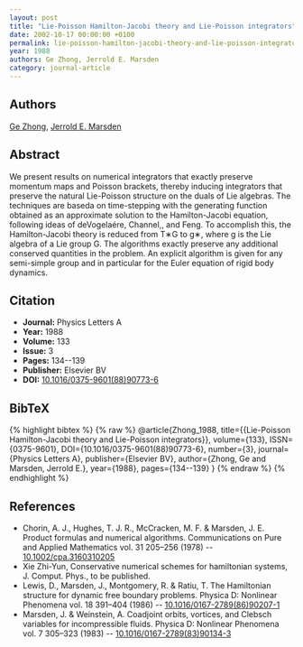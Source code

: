 ```yaml
---
layout: post
title: "Lie-Poisson Hamilton-Jacobi theory and Lie-Poisson integrators"
date: 2002-10-17 00:00:00 +0100
permalink: lie-poisson-hamilton-jacobi-theory-and-lie-poisson-integrators
year: 1988
authors: Ge Zhong, Jerrold E. Marsden
category: journal-article
---
```

 
## Authors
[Ge Zhong](authors/ge-zhong), [Jerrold E. Marsden](authors/jerrold-e-marsden)
 
## Abstract
We present results on numerical integrators that exactly preserve momentum maps and Poisson brackets, thereby inducing integrators that preserve the natural Lie-Poisson structure on the duals of Lie algebras. The techniques are baseda on time-stepping with the generating function obtained as an approximate solution to the Hamilton-Jacobi equation, following ideas of deVogelaére, Channel,, and Feng. To accomplish this, the Hamilton-Jacobi theory is reduced from T∗G to g∗, where g is the Lie algebra of a Lie group G. The algorithms exactly preserve any additional conserved quantities in the problem. An explicit algorithm is given for any semi-simple group and in particular for the Euler equation of rigid body dynamics.
 
## Citation
- **Journal:** Physics Letters A
- **Year:** 1988
- **Volume:** 133
- **Issue:** 3
- **Pages:** 134--139
- **Publisher:** Elsevier BV
- **DOI:** [10.1016/0375-9601(88)90773-6](https://doi.org/10.1016/0375-9601(88)90773-6)
 
## BibTeX
{% highlight bibtex %}
{% raw %}
@article{Zhong_1988,
  title={{Lie-Poisson Hamilton-Jacobi theory and Lie-Poisson integrators}},
  volume={133},
  ISSN={0375-9601},
  DOI={10.1016/0375-9601(88)90773-6},
  number={3},
  journal={Physics Letters A},
  publisher={Elsevier BV},
  author={Zhong, Ge and Marsden, Jerrold E.},
  year={1988},
  pages={134--139}
}
{% endraw %}
{% endhighlight %}
 
## References
- Chorin, A. J., Hughes, T. J. R., McCracken, M. F. & Marsden, J. E. Product formulas and numerical algorithms. Communications on Pure and Applied Mathematics vol. 31 205–256 (1978) -- [10.1002/cpa.3160310205](https://doi.org/10.1002/cpa.3160310205)
- Xie Zhi-Yun, Conservative numerical schemes for hamiltonian systems, J. Comput. Phys., to be published.
- Lewis, D., Marsden, J., Montgomery, R. & Ratiu, T. The Hamiltonian structure for dynamic free boundary problems. Physica D: Nonlinear Phenomena vol. 18 391–404 (1986) -- [10.1016/0167-2789(86)90207-1](https://doi.org/10.1016/0167-2789(86)90207-1)
- Marsden, J. & Weinstein, A. Coadjoint orbits, vortices, and Clebsch variables for incompressible fluids. Physica D: Nonlinear Phenomena vol. 7 305–323 (1983) -- [10.1016/0167-2789(83)90134-3](https://doi.org/10.1016/0167-2789(83)90134-3)

